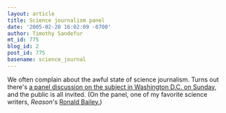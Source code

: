 ```yaml
---
layout: article
title: Science journalism panel
date: '2005-02-20 16:02:09 -0700'
author: Timothy Sandefur
mt_id: 775
blog_id: 2
post_id: 775
basename: science_journal
---
```

We often complain about the awful state of science journalism. Turns out there's <a href="http://www.reason.com/hitandrun/2005/02/reason_event_di.shtml#008503 ">a panel discussion on the subject in Washington D.C. on Sunday,</a> and the public is all invited. (On the panel, one of my favorite science writers, <i>Reason</i>'s <a href="http://reason.com/9707/fe.bailey.html">Ronald Bailey.</a>)
